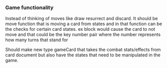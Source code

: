 ### Game functionality
Instead of thinking of moves like draw resurrect and discard. It should be  move function that is moving a card from states and in that function can be the checks for certain card states. ex block would cause the card to not move and that could be the key number pair where the number represents how many turns that stand for 

Should make new type gameCard that takes the combat stats/effects from card document but also have the states that need to be manipulated in the game.